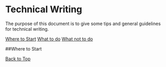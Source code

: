 # Technical Writing

The purpose of this document is to give some tips and general guidelines for technical writing.

[Where to Start](#where-to-start)
[What to do](#what-to-do)
[What not to do](#what-not-to-do)

##Where to Start


[Back to Top](#technical-writing)
